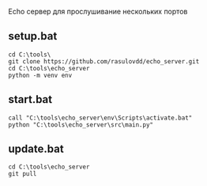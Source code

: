 Echo сервер для прослушивание нескольких портов

## setup.bat
    cd C:\tools\
    git clone https://github.com/rasulovdd/echo_server.git
    cd C:\tools\echo_server
    python -m venv env
    

## start.bat
    call "C:\tools\echo_server\env\Scripts\activate.bat"
    python "C:\tools\echo_server\src\main.py"
    
## update.bat
    cd C:\tools\echo_server
    git pull